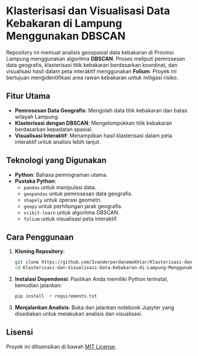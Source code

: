 # Klasterisasi dan Visualisasi Data Kebakaran di Lampung Menggunakan DBSCAN

Repository ini memuat analisis geospasial data kebakaran di Provinsi Lampung menggunakan algoritma **DBSCAN**. Proses meliputi pemrosesan data geografis, klasterisasi titik kebakaran berdasarkan koordinat, dan visualisasi hasil dalam peta interaktif menggunakan **Folium**. Proyek ini bertujuan mengidentifikasi area rawan kebakaran untuk mitigasi risiko.

## Fitur Utama

- **Pemrosesan Data Geografis**: Mengolah data titik kebakaran dan batas wilayah Lampung.
- **Klasterisasi dengan DBSCAN**: Mengelompokkan titik kebakaran berdasarkan kepadatan spasial.
- **Visualisasi Interaktif**: Menampilkan hasil klasterisasi dalam peta interaktif untuk analisis lebih lanjut.

## Teknologi yang Digunakan

- **Python**: Bahasa pemrograman utama.
- **Pustaka Python**:
  - `pandas` untuk manipulasi data.
  - `geopandas` untuk pemrosesan data geografis.
  - `shapely` untuk operasi geometri.
  - `geopy` untuk perhitungan jarak geografis.
  - `scikit-learn` untuk algoritma DBSCAN.
  - `folium` untuk visualisasi peta interaktif.

## Cara Penggunaan

1. **Kloning Repository**:
   ```bash
   git clone https://github.com/Ivanderperdanamokhtar/Klasterisasi-dan-Visualisasi-Data-Kebakaran-di-Lampung-Menggunakan-DBSCAN.git
   cd Klasterisasi-dan-Visualisasi-Data-Kebakaran-di-Lampung-Menggunakan-DBSCAN


2. **Instalasi Dependensi**:
   Pastikan Anda memiliki Python terinstal, kemudian jalankan:
   ```bash
   pip install -r requirements.txt
   ```

3. **Menjalankan Analisis**:
   Buka dan jalankan notebook Jupyter yang disediakan untuk melakukan analisis dan visualisasi.


## Lisensi

Proyek ini dilisensikan di bawah [MIT License](LICENSE).

